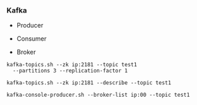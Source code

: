 ### Kafka
- Producer

- Consumer

- Broker

```
kafka-topics.sh --zk ip:2181 --topic test1
  --partitions 3 --replication-factor 1

kafka-topics.sh --zk ip:2181 --describe --topic test1

kafka-console-producer.sh --broker-list ip:00 --topic test1
```
